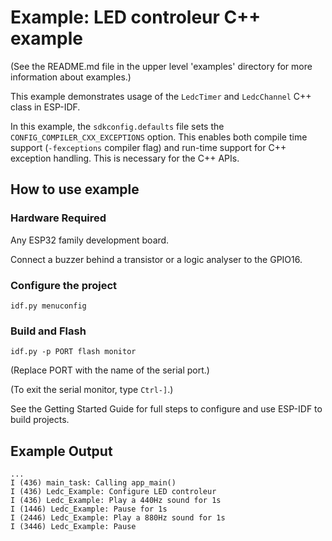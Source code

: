 # Example: LED controleur C++ example

(See the README.md file in the upper level 'examples' directory for more information about examples.)

This example demonstrates usage of the `LedcTimer` and `LedcChannel` C++ class in ESP-IDF.

In this example, the `sdkconfig.defaults` file sets the `CONFIG_COMPILER_CXX_EXCEPTIONS` option. 
This enables both compile time support (`-fexceptions` compiler flag) and run-time support for C++ exception handling.
This is necessary for the C++ APIs.

## How to use example

### Hardware Required

Any ESP32 family development board.

Connect a buzzer behind a transistor or a logic analyser to the GPIO16.

### Configure the project

```
idf.py menuconfig
```

### Build and Flash

```
idf.py -p PORT flash monitor
```

(Replace PORT with the name of the serial port.)

(To exit the serial monitor, type ``Ctrl-]``.)

See the Getting Started Guide for full steps to configure and use ESP-IDF to build projects.

## Example Output

```
...
I (436) main_task: Calling app_main()
I (436) Ledc_Example: Configure LED controleur
I (436) Ledc_Example: Play a 440Hz sound for 1s
I (1446) Ledc_Example: Pause for 1s
I (2446) Ledc_Example: Play a 880Hz sound for 1s
I (3446) Ledc_Example: Pause
```
